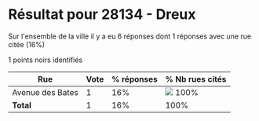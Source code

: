 # Résultat pour 28134 - Dreux

Sur l'ensemble de la ville il y a eu 6 réponses dont 1 réponses avec une rue citée (16%)

1 points noirs identifiés

| Rue | Vote | % réponses | % Nb rues cités|
|-----|------|------------|----------------|
| Avenue des Bates | 1 | 16% | <img src="../../img/bar_100.gif" />&nbsp;100%|
| **Total** | 1 | 16% | 100%|
